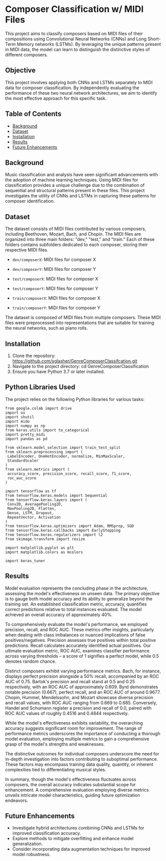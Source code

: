 # Composer Classification w/ MIDI Files

This project aims to classify composers based on MIDI files of their compositions using Convolutional Neural Networks (CNNs) and Long Short-Term Memory networks (LSTMs). By leveraging the unique patterns present in MIDI data, the model can learn to distinguish the distinctive styles of different composers.

## Objective

This project involves applying both CNNs and LSTMs separately to MIDI data for composer classification. By independently evaluating the performance of these two neural network architectures, we aim to identify the most effective approach for this specific task.

## Table of Contents

- [Background](#background)
- [Dataset](#dataset)
- [Installation](#installation)
- [Results](#results)
- [Future Enhancements](#future-enhancements)

## Background

Music classification and analysis have seen significant advancements with the adoption of machine learning techniques. Using MIDI files for classification provides a unique challenge due to the combination of sequential and structural patterns present in these files. This project investigates the utility of CNNs and LSTMs in capturing these patterns for composer identification.

## Dataset

The dataset consists of MIDI files contributed by various composers, including Beethoven, Mozart, Bach, and Chopin. The MIDI files are organized into three main folders: "dev," "test," and "train." Each of these folders contains subfolders dedicated to each composer, storing their respective MIDI files.

- `dev/composerX`: MIDI files for composer X
- `dev/composerY`: MIDI files for composer Y

- `test/composerX`: MIDI files for composer X
- `test/composerY`: MIDI files for composer Y

- `train/composerX`: MIDI files for composer X
- `train/composerY`: MIDI files for composer Y

The dataset is composed of MIDI files from multiple composers. These MIDI files were preprocessed into representations that are suitable for training the neural networks, such as piano rolls.

## Installation

1. Clone the repository: https://github.com/sglasher/GenreComposerClassifcation.git
2. Navigate to the project directory: cd GenreComposerClassification
3. Ensure you have Python 3.7 or later installed.

## Python Libraries Used

The project relies on the following Python libraries for various tasks:

```
from google.colab import drive
import os
import shutil
import mido
import numpy as np
from keras.utils import to_categorical
import pretty_midi
import pandas as pd

from sklearn.model_selection import train_test_split
from sklearn.preprocessing import (
 LabelEncoder, OneHotEncoder, normalize, MinMaxScaler,
 StandardScaler
)
from sklearn.metrics import (
 accuracy_score, precision_score, recall_score, f1_score,
 roc_auc_score
)

import tensorflow as tf
from tensorflow.keras.models import Sequential
from tensorflow.keras.layers import (
 Conv2D, AveragePooling2D,
 MaxPooling2D, Flatten,
 Dense, LSTM, Dropout,
 RepeatVector, Activation
)
from tensorflow.keras.optimizers import Adam, RMSprop, SGD
from tensorflow.keras.callbacks import EarlyStopping
from tensorflow.keras.regularizers import l2
from skimage.transform import resize

import matplotlib.pyplot as plt
import matplotlib.colors as mcolors

import keras_tuner
```

## Results

Model evaluation represents the concluding phase in the architecture, assessing the model's effectiveness on unseen data. The primary objective is to gauge both model accuracy and its ability to generalize beyond the training set. An established classification metric, accuracy, quantifies correct predictions relative to total instances evaluated. The model achieved an overall accuracy of approximately 40%.

To comprehensively evaluate the model's performance, we employed precision, recall, and ROC AUC. These metrics offer insights, particularly when dealing with class imbalances or nuanced implications of false positives/negatives. Precision assesses true positives within total positive predictions. Recall calculates accurately identified actual positives. Our ultimate evaluation metric, ROC AUC, examines classifier performance across varying thresholds – a score of 1 signifies a perfect model, while 0.5 denotes random chance.

Distinct composers exhibit varying performance metrics. Bach, for instance, displays perfect precision alongside a 50% recall, accompanied by an ROC AUC of 0.75. Bartok's precision and recall stand at 0.5 and 0.25 respectively, with an ROC AUC of approximately 0.609. Byrd demonstrates notable precision (0.667), perfect recall, and an ROC AUC of around 0.9677. Chopin, Hummel, Mendelssohn, and Mozart showcase diverse precision and recall values, with ROC AUC ranging from 0.669 to 0.685. Conversely, Handel and Schumann register a precision and recall of 0.0, paired with ROC AUC values of roughly 0.4516 and 0.4844 respectively.

While the model's effectiveness exhibits variability, the overarching accuracy suggests significant room for improvement. The range of performance metrics underscores the importance of conducting a thorough model evaluation, employing multiple metrics to gain a comprehensive grasp of the model's strengths and weaknesses.

The distinctive outcomes for individual composers underscore the need for in-depth investigation into factors contributing to suboptimal performance. These factors may encompass training data quality, quantity, or inherent complexities tied to differentiating musical styles.

In summary, though the model's effectiveness fluctuates across composers, the overall accuracy indicates substantial scope for enhancement. A comprehensive evaluation employing diverse metrics unveils intricate model characteristics, guiding future optimization endeavors.

## Future Enhancements

- Investigate hybrid architectures combining CNNs and LSTMs for improved classification accuracy.
- Explore methods to mitigate overfitting and enhance model generalization.
- Consider incorporating data augmentation techniques for improved model robustness.
